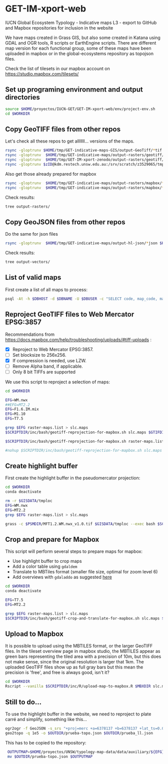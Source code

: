 # GET-IM-xport-web
IUCN Global Ecosystem Typology - Indicative maps L3 - export to GitHub and Mapbox repositories for inclusion in the website

We have maps created in Grass GIS, but also some created in Katana using GDAL and OGR tools, R scripts or EarthEngine scripts. There are different map version for each functional group, some of these maps have been uploaded in mapbox or in the global-ecosystems repository as topojson files.

Check the list of tilesets in our mapbox account on https://studio.mapbox.com/tilesets/

## Set up programing environment and output directories

```sh
source $HOME/proyectos/IUCN-GET/GET-IM-xport-web/env/project-env.sh
cd $WORKDIR
```

## Copy GeoTIFF files from other repos

Let's check all these repos to get alllllll... versions of the maps.
```sh
rsync -gloptrunv $HOME/tmp/GET-indicative-maps-GIS/output-GeoTiff/*tif $GTIFDIR
rsync -gloptrunv  $HOME/tmp/GET-indicative-maps/output-rasters/geotiff/*tif $GTIFDIR
rsync -gloptrunv  $HOME/tmp/GET-IM-xport-zenodo/output-rasters/geotiff/*tif $GTIFDIR
rsync -gloptrunv $zID@kdm.restech.unsw.edu.au:/srv/scratch/z3529065/tmp/GET-indicative-maps-GIS/output-GeoTiff/*tif $GTIFDIR
```

Also get those already prepared for mapbox

```sh
rsync -gloptrunv  $HOME/tmp/GET-indicative-maps/output-rasters/mapbox/*tif $PSMDIR
rsync -gloptrunv  $HOME/tmp/GET-indicative-maps/output-rasters/mapbox/*mbtiles $MBXDIR
```

Check results:
```sh
tree output-rasters/

```


## Copy GeoJSON files from other repos

Do the same for json files
```sh
rsync -gloptrunv  $HOME/tmp/GET-indicative-maps/output-hl-json/*json $HGLDIR
```


Check results:
```sh
tree output-vectors/

```

## List of valid maps

First create a list of all maps to process:

```sh
psql -At -h $DBHOST -d $DBNAME -U $DBUSER -c "SELECT code, map_code, map_version, map_type, status FROM map_metadata WHERE status='valid' ORDER BY map_type,code " > raster-maps.list
```

## Reproject GeoTIFF files to Web Mercator EPSG:3857
Recommendations from https://docs.mapbox.com/help/troubleshooting/uploads/#tiff-uploads :

- [x] Reproject to Web Mercator EPSG:3857.
- [ ] Set blocksize to 256x256.
- [x] If compression is needed, use LZW.
- [ ] Remove Alpha band, if applicable.
- [ ] Only 8 bit TIFFs are supported

We use this script to reproject a selection of maps:

```sh
cd $WORKDIR

EFG=WM.nwx
##EFG=MT2.2
EFG=F1.6.IM.mix
EFG=M1.10
EFG=T7.5

grep $EFG raster-maps.list > slc.maps
$SCRIPTDIR/inc/bash/geotiff-reprojection-for-mapbox.sh slc.maps $GTIFDIR $PSMDIR

$SCRIPTDIR/inc/bash/geotiff-reprojection-for-mapbox.sh raster-maps.list $GTIFDIR $PSMDIR

#nohup $SCRIPTDIR/inc/bash/geotiff-reprojection-for-mapbox.sh slc.maps > nohup-geotiff-reproject-${EFG}.out &

```

## Create highlight buffer

First create the highlight buffer in the pseudomercator projection:

```sh
cd $WORKDIR
conda deactivate

rm -r $GISDATA/tmploc
EFG=WM.nwx
EFG=MT2.2
grep $EFG raster-maps.list > slc.maps

grass -c $PSMDIR/MFT1.2.WM.nwx_v1.0.tif $GISDATA/tmploc --exec bash $SCRIPTDIR/inc/bash/create-highlight-buffer.sh slc.maps $PSMDIR $HGLDIR
```

## Crop and prepare for Mapbox

This script will perform several steps to prepare maps for mapbox:

- Use highlight buffer to crop maps
- Add a color table using `gdaldem`
- Translate to MBTiles format (smaller file size, optimal for zoom level 6)
- Add overviews with `gdaladdo` as suggested [here](https://gdal.org/drivers/raster/mbtiles.html)


```sh
cd $WORKDIR
conda deactivate

EFG=T7.5
EFG=MT2.2

grep $EFG raster-maps.list > slc.maps
$SCRIPTDIR/inc/bash/geotiff-crop-and-translate-for-mapbox.sh slc.maps $PSMDIR $HGLDIR $MBXDIR


```


## Upload to Mapbox

It is possible to upload using the MBTILES format, or the larger GeoTIFF files. In the tileset overview page in mapbox studio, the MBTILES appear as green bars representing the tiled area with a precision of 10m, but this does not make sense, since the original resolution is larger that 1km. The uploaded GeoTIFF files show up as full gray bars but this mean the precision is 'free', and free is always good, isn't it?

```sh
cd $WORKDIR
Rscript --vanilla $SCRIPTDIR/inc/R/upload-map-to-mapbox.R $MBXDIR slc.maps
```


## Still to do...


To use the highlight buffer in the website, we need to reproject to plate carré and simplify, something like this...

```sh
ogr2ogr -f GeoJSON -s_srs "+proj=merc +a=6378137 +b=6378137 +lat_ts=0.0 +lon_0=0.0 +x_0=0.0 +y_0=0 +k=1.0 +units=m +nadgrids=@null +wktext +no_defs" -t_srs EPSG:4326 $OUTDIR/prueba_ll.json $INPUTMAP
geo2topo -q 1e5 -o $OUTDIR/prueba-topo.json $OUTDIR/prueba_ll.json
```

This has to be copied to the repository:

```sh
 OUTPUTMAP=$HOME/proyectos/UNSW/typology-map-data/data/auxiliary/${EFG}_buffer.topo.json
 mv $OUTDIR/prueba-topo.json $OUTPUTMAP
```
